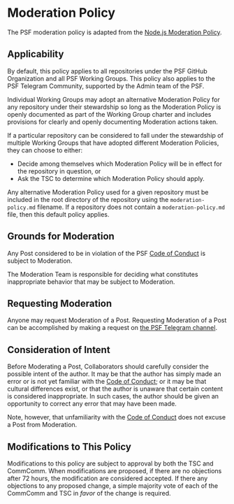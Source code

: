 # Moderation Policy

The PSF moderation policy is adapted from the [Node.js Moderation Policy](https://github.com/nodejs/admin/blob/master/Moderation-Policy.md).

## Applicability
By default, this policy applies to all repositories under the PSF GitHub Organization and all PSF Working Groups. This policy also applies to the PSF Telegram Community, supported by the Admin team of the PSF.

Individual Working Groups may adopt an alternative Moderation Policy for any repository under their stewardship so long as the Moderation Policy is openly documented as part of the Working Group charter and includes provisions for clearly and openly documenting Moderation actions taken.

If a particular repository can be considered to fall under the stewardship of multiple Working Groups that have adopted different Moderation Policies, they can choose to either:

- Decide among themselves which Moderation Policy will be in effect for the repository in question, or
- Ask the TSC to determine which Moderation Policy should apply.

Any alternative Moderation Policy used for a given repository must be included in the root directory of the repository using the `moderation-policy.md` filename. If a repository does not contain a `moderation-policy.md` file, then this default policy applies.

## Grounds for Moderation

Any Post considered to be in violation of the PSF [Code of Conduct][] is
subject to Moderation.

The Moderation Team is responsible for deciding what constitutes inappropriate
behavior that may be subject to Moderation.

## Requesting Moderation

Anyone may request Moderation of a Post. Requesting Moderation of a Post can be
accomplished by making a request on [the PSF Telegram channel](https://t.me/permissionless_software).

## Consideration of Intent

Before Moderating a Post, Collaborators should carefully consider the possible
intent of the author. It may be that the author has simply made an error or is
not yet familiar with the [Code of Conduct][]; or it may be that cultural
differences exist, or that the author is unaware that certain content is
considered inappropriate. In such cases, the author should be given an
opportunity to correct any error that may have been made.

Note, however, that unfamiliarity with the [Code of Conduct][] does not excuse
a Post from Moderation.

## Modifications to This Policy

Modifications to this policy are subject to approval by both the TSC and
CommComm. When modifications are proposed, if there are no objections after
72 hours, the modification are considered accepted. If there any objections to
any proposed change, a simple majority vote of each of the CommComm and TSC
in *favor* of the change is required.

[Code of Conduct]: ./code-of-conduct.md
